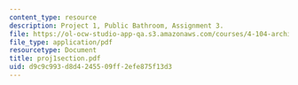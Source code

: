 ```yaml
---
content_type: resource
description: Project 1, Public Bathroom, Assignment 3.
file: https://ol-ocw-studio-app-qa.s3.amazonaws.com/courses/4-104-architectural-design-intentions-spring-2004/d9c9c993d8d4245509ff2efe875f13d3_proj1section.pdf
file_type: application/pdf
resourcetype: Document
title: proj1section.pdf
uid: d9c9c993-d8d4-2455-09ff-2efe875f13d3
---
```

